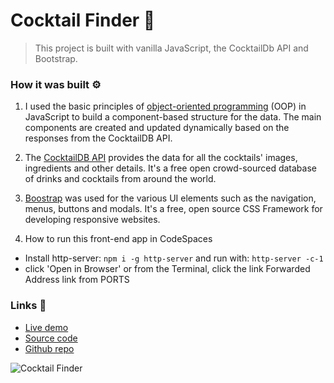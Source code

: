 # Cocktail Finder 🍹

> This project is built with vanilla JavaScript, the CocktailDb API and Bootstrap.

### How it was built ⚙️

1. I used the basic principles of [object-oriented programming](https://developer.mozilla.org/en-US/docs/Learn/JavaScript/Objects/Object-oriented_programming) (OOP) in JavaScript to build a component-based structure for the data. The main components are created and updated dynamically based on the responses from the CocktailDB API.

2. The [CocktailDB API](https://www.thecocktaildb.com/api.php) provides the data for all the cocktails' images, ingredients and other details. It's a free open crowd-sourced database of drinks and cocktails from around the world.

3. [Boostrap](https://getbootstrap.com/) was used for the various UI elements such as the navigation, menus, buttons and modals. It's a free, open source CSS Framework for developing responsive websites.

4. How to run this front-end app in CodeSpaces

- Install http-server: `npm i -g http-server` and run with: `http-server -c-1`
- click 'Open in Browser' or from the Terminal, click the link Forwarded Address link from PORTS

### Links 🔗

- [Live demo](https://js-cocktailsdb-api.rolandjlevy.repl.co/)
- [Source code](https://replit.com/@RolandJLevy/js-cocktailsdb-api)
- [Github repo](https://github.com/rolandjlevy/js-cocktailsdb-api)

![Cocktail Finder](https://js-cocktailsdb-api.rolandjlevy.repl.co/src/images/cocktail-finder.png 'Cocktail Finder')
